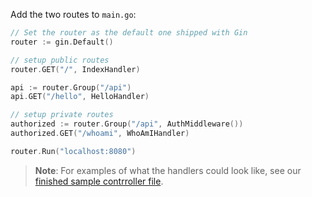 Add the two routes to `main.go`:

```go
// Set the router as the default one shipped with Gin
router := gin.Default()

// setup public routes
router.GET("/", IndexHandler)

api := router.Group("/api")
api.GET("/hello", HelloHandler)

// setup private routes
authorized := router.Group("/api", AuthMiddleware())
authorized.GET("/whoami", WhoAmIHandler)

router.Run("localhost:8080")
```
> **Note**: For examples of what the handlers could look like, see our [finished sample contrroller file](https://github.com/okta-samples/okta-go-api-sample/blob/main/server/controller.go).
